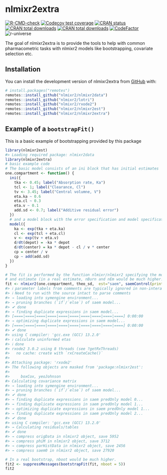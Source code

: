 
<!-- README.md is generated from README.Rmd. Please edit that file -->

# nlmixr2extra

<!-- badges: start -->

[![R-CMD-check](https://github.com/nlmixr2/nlmixr2extra/actions/workflows/R-CMD-check.yaml/badge.svg)](https://github.com/nlmixr2/nlmixr2extra/actions/workflows/R-CMD-check.yaml)
[![Codecov test
coverage](https://codecov.io/gh/nlmixr2/nlmixr2extra/graph/badge.svg)](https://app.codecov.io/gh/nlmixr2/nlmixr2extra)
[![CRAN
status](https://www.r-pkg.org/badges/version/nlmixr2extra)](https://CRAN.R-project.org/package=nlmixr2extra)
[![CRAN total
downloads](https://cranlogs.r-pkg.org/badges/grand-total/nlmixr2extra)](https://cran.r-project.org/package=nlmixr2extra)
[![CRAN total
downloads](https://cranlogs.r-pkg.org/badges/nlmixr2extra)](https://cran.r-project.org/package=nlmixr2extra)
[![CodeFactor](https://www.codefactor.io/repository/github/nlmixr2/nlmixr2extra/badge)](https://www.codefactor.io/repository/github/nlmixr2/nlmixr2extra)
![r-universe](https://nlmixr2.r-universe.dev/badges/nlmixr2extra)
<!-- badges: end -->

The goal of nlmixr2extra is to provide the tools to help with common
pharmacometric tasks with nlmixr2 models like bootstrapping, covariate
selection etc.

## Installation

You can install the development version of nlmixr2extra from
[GitHub](https://github.com/) with:

``` r
# install.packages("remotes")
remotes::install_github("nlmixr2/nlmixr2data")
remotes::install_github("nlmixr2/lotri")
remotes::install_github("nlmixr2/rxode2")
remotes::install_github("nlmixr2/nlmixr2est")
remotes::install_github("nlmixr2/nlmixr2extra")
```

## Example of a `bootstrapFit()`

This is a basic example of bootstrapping provided by this package

``` r
library(nlmixr2est)
#> Loading required package: nlmixr2data
library(nlmixr2extra)
# basic example code
# The basic model consists of an ini block that has initial estimates
one.compartment <- function() {
  ini({
    tka <- 0.45; label("Absorption rate, Ka")
    tcl <- 1; label("Clearance, Cl")
    tv <- 3.45; label("Central volumne, V")
    eta.ka ~ 0.6
    eta.cl ~ 0.3
    eta.v ~ 0.1
    add.sd <- 0.7; label("Additive residual error")
  })
  # and a model block with the error specification and model specification
  model({
    ka <- exp(tka + eta.ka)
    cl <- exp(tcl + eta.cl)
    v <- exp(tv + eta.v)
    d/dt(depot) = -ka * depot
    d/dt(center) = ka * depot - cl / v * center
    cp = center / v
    cp ~ add(add.sd)
  })
}

# The fit is performed by the function nlmixr/nlmixr2 specifying the model, data
# and estimate (in a real estimate, nBurn and nEm would be much higher.)
fit <- nlmixr2(one.compartment, theo_sd,  est="saem", saemControl(print=0, nBurn = 10, nEm = 20))
#> ℹ parameter labels from comments are typically ignored in non-interactive mode
#> ℹ Need to run with the source intact to parse comments
#> → loading into symengine environment...
#> → pruning branches (`if`/`else`) of saem model...
#> ✔ done
#> → finding duplicate expressions in saem model...
#> [====|====|====|====|====|====|====|====|====|====] 0:00:00
#> → optimizing duplicate expressions in saem model...
#> [====|====|====|====|====|====|====|====|====|====] 0:00:00
#> ✔ done
#> using C compiler: 'gcc.exe (GCC) 13.2.0'
#> ℹ calculate uninformed etas
#> ℹ done
#> rxode2 3.0.2 using 8 threads (see ?getRxThreads)
#>   no cache: create with `rxCreateCache()`
#> 
#> Attaching package: 'rxode2'
#> The following objects are masked from 'package:nlmixr2est':
#> 
#>     boxCox, yeoJohnson
#> Calculating covariance matrix
#> → loading into symengine environment...
#> → pruning branches (`if`/`else`) of saem model...
#> ✔ done
#> → finding duplicate expressions in saem predOnly model 0...
#> → finding duplicate expressions in saem predOnly model 1...
#> → optimizing duplicate expressions in saem predOnly model 1...
#> → finding duplicate expressions in saem predOnly model 2...
#> ✔ done
#> using C compiler: 'gcc.exe (GCC) 13.2.0'
#> → Calculating residuals/tables
#> ✔ done
#> → compress origData in nlmixr2 object, save 5952
#> → compress phiM in nlmixr2 object, save 3712
#> → compress parHistData in nlmixr2 object, save 2456
#> → compress saem0 in nlmixr2 object, save 27920

# In a real bootstrap, nboot would be much higher.
fit2 <- suppressMessages(bootstrapFit(fit, nboot = 5))
fit2
```
